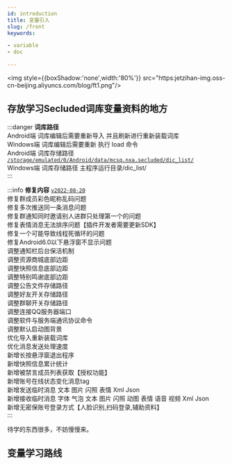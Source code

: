 ```yaml
---
id: introduction
title: 变量引入
slug: /front
keywords:

- variable
- doc

---
```


<img style={{boxShadow:'none',width:'80%'}} src="https:jetzihan-img.oss-cn-beijing.aliyuncs.com/blog/ft1.png"/>

## 存放学习Secluded词库变量资料的地方

:::danger **词库路径**  
Android端 词库编辑后需要重新导入 并且刷新进行重新装载词库  
Windows端 词库编辑后需要重新 执行 load 命令  
Android端 词库存储路径  [`/storage/emulated/0/Android/data/mcsq.nxa.secluded/dic_list/`](#)  
Windows端 词库存储路径 主程序运行目录/dic_list/  
:::

:::info **修复内容**   [`v2022-08-20`](#)  
修复群成员彩色昵称乱码问题  
修复多次推送同一条消息问题  
修复群通知同时邀请别人进群只处理第一个的问题  
修复表情消息无法排序问题【插件开发者需要更新SDK】  
修复一个可能导致线程死循环的问题  
修复Android6.0以下悬浮窗不显示问题  
调整通知栏后台保活机制  
调整资源商城底部边距  
调整快照信息底部边距  
调整特别鸣谢底部边距  
调整公告文件存储路径  
调整好友开关存储路径  
调整群聊开关存储路径  
调整连接QQ服务器端口  
调整软件与服务端通讯协议命令  
调整默认启动图背景  
优化导入重新装载词库  
优化消息发送处理速度  
新增长按悬浮窗退出程序  
新增快照信息累计统计  
新增被禁言成员列表获取【授权功能】  
新增账号在线状态变化消息tag  
新增发送临时消息 文本 图片 闪照 表情 Xml Json  
新增接收临时消息 字体 气泡 文本 图片 闪照 动图 表情 语音 视频 Xml Json  
新增无密保账号登录方式【人脸识别,扫码登录,辅助资料】  
:::


待学的东西很多，不妨慢慢来。

## 变量学习路线


